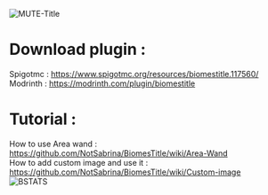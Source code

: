 ![MUTE-Title](https://github.com/NotSabrina/BiomesTitle/assets/126478510/53303924-2bd1-4162-b577-c468029c87a3)
# Download plugin : <br>
Spigotmc : https://www.spigotmc.org/resources/biomestitle.117560/ <br>
Modrinth : https://modrinth.com/plugin/biomestitle <br>
# Tutorial : <br>
How to use Area wand : https://github.com/NotSabrina/BiomesTitle/wiki/Area-Wand <br>
How to add custom image and use it :
https://github.com/NotSabrina/BiomesTitle/wiki/Custom-image<br>
![BSTATS](https://bstats.org/signatures/bukkit/BiomesTitle.svg)

